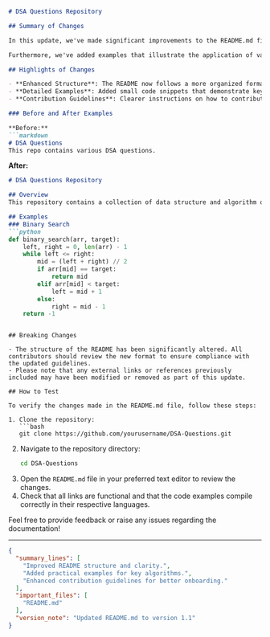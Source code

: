 ```markdown
# DSA Questions Repository

## Summary of Changes

In this update, we've made significant improvements to the README.md file to enhance clarity and usability for contributors and users of the DSA Questions repository. The updated documentation provides a more structured overview of the repository, clear instructions for contributing, and a comprehensive breakdown of the data structures and algorithms covered. By streamlining the content, we aim to facilitate a better onboarding experience for new contributors and improve the overall accessibility of the repository.

Furthermore, we've added examples that illustrate the application of various data structures and algorithms. These examples serve as practical references for users looking to understand the implementation details and potential use cases of each algorithm. This change not only enriches the documentation but also aligns it more closely with industry standards for open-source projects.

## Highlights of Changes

- **Enhanced Structure**: The README now follows a more organized format, making it easier to navigate through sections.
- **Detailed Examples**: Added small code snippets that demonstrate key algorithms and data structures.
- **Contribution Guidelines**: Clearer instructions on how to contribute to the project, including coding standards and testing procedures.

### Before and After Examples

**Before:**
```markdown
# DSA Questions
This repo contains various DSA questions.
```

**After:**
```markdown
# DSA Questions Repository

## Overview
This repository contains a collection of data structure and algorithm questions, along with implementations and solutions in various programming languages.

## Examples
### Binary Search
```python
def binary_search(arr, target):
    left, right = 0, len(arr) - 1
    while left <= right:
        mid = (left + right) // 2
        if arr[mid] == target:
            return mid
        elif arr[mid] < target:
            left = mid + 1
        else:
            right = mid - 1
    return -1
```
```

## Breaking Changes

- The structure of the README has been significantly altered. All contributors should review the new format to ensure compliance with the updated guidelines. 
- Please note that any external links or references previously included may have been modified or removed as part of this update.

## How to Test

To verify the changes made in the README.md file, follow these steps:

1. Clone the repository:
   ```bash
   git clone https://github.com/yourusername/DSA-Questions.git
   ```
2. Navigate to the repository directory:
   ```bash
   cd DSA-Questions
   ```
3. Open the `README.md` file in your preferred text editor to review the changes.
4. Check that all links are functional and that the code examples compile correctly in their respective languages.

Feel free to provide feedback or raise any issues regarding the documentation!

---

```json
{
  "summary_lines": [
    "Improved README structure and clarity.",
    "Added practical examples for key algorithms.",
    "Enhanced contribution guidelines for better onboarding."
  ],
  "important_files": [
    "README.md"
  ],
  "version_note": "Updated README.md to version 1.1"
}
```
```